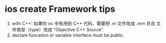 # ios create Framework tips

1. with C++: 如果你 oc 中有用到 C++ 代码，需要把 .m 文件改成 .mm 并且 文件类型（type）改成 "Objective C++ Source".
2. declare funcation or variable interfece must be public.

